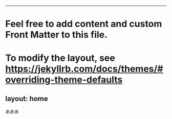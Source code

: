 ---
 # Feel free to add content and custom Front Matter to this file.
 # To modify the layout, see https://jekyllrb.com/docs/themes/#overriding-theme-defaults

 layout: home
 ---
あああ
